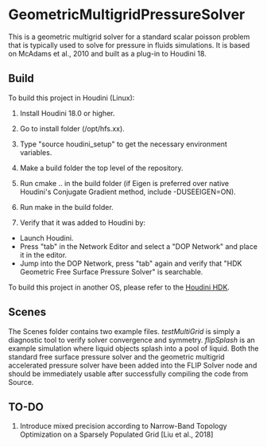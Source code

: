 # GeometricMultigridPressureSolver

This is a geometric multigrid solver for a standard scalar poisson problem that is typically used to solve for pressure in fluids simulations. It is based on McAdams et al., 2010 and built as a plug-in to Houdini 18.

## Build

To build this project in Houdini (Linux):

1. Install Houdini 18.0 or higher.

2. Go to install folder (/opt/hfs.xx).

3. Type "source houdini_setup" to get the necessary environment variables.

4. Make a build folder the top level of the repository.

5. Run cmake .. in the build folder (if Eigen is preferred over native Houdini's Conjugate Gradient method, include -DUSEEIGEN=ON).

6. Run make in the build folder.

7. Verify that it was added to Houdini by:
  - Launch Houdini.
  - Press "tab" in the Network Editor and select a "DOP Network" and place it in the editor.
  - Jump into the DOP Network, press "tab" again and verify that "HDK Geometric Free Surface Pressure Solver" is searchable.

To build this project in another OS, please refer to the [Houdini HDK](https://www.sidefx.com/docs/hdk/).

## Scenes

The Scenes folder contains two example files. *testMultiGrid* is simply a diagnostic tool to verify solver convergence and symmetry. *flipSplash* is an example simulation where liquid objects splash into a pool of liquid. Both the standard free surface pressure solver and the geometric multigrid accelerated pressure solver have been added into the FLIP Solver node and should be immediately usable after successfully compiling the code from Source.

## TO-DO
1. Introduce mixed precision according to Narrow-Band Topology Optimization on a Sparsely Populated Grid [Liu et al., 2018]

